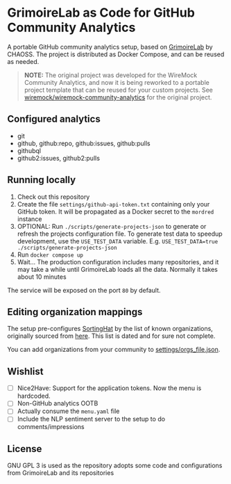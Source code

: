 # GrimoireLab as Code for GitHub Community Analytics

A portable GitHub community analytics setup,
based on [GrimoireLab](https://chaoss.github.io/grimoirelab/)
by CHAOSS.
The project is distributed as Docker Compose, and can be reused as needed.

> **NOTE:** The original project was developed for the
> WireMock Community Analytics, and now it is being reworked to a portable project template that can be reused for your custom projects.
> See [wiremock/wiremock-community-analytics](https://github.com/wiremock/wiremock-community-analytics)
> for the original project.

## Configured analytics

- git
- github, github:repo, github:issues, github:pulls
- githubql
- github2:issues, github2:pulls

## Running locally

1. Check out this repository
2. Create the file `settings/github-api-token.txt` containing only your GitHub token.
   It will be propagated as a Docker secret to the `mordred` instance
3. OPTIONAL: Run `./scripts/generate-projects-json` to generate or refresh the projects configuration file.
   To generate test data to speedup development, use the `USE_TEST_DATA` variable.
   E.g. `USE_TEST_DATA=true ./scripts/generate-projects-json`
4. Run `docker compose up`
5. Wait...
   The production configuration includes many repositories,
   and it may take a while until GrimoireLab loads all the data.
   Normally it takes about 10 minutes

The service will be exposed on the port `80` by default.

## Editing organization mappings

The setup pre-configures [SortingHat](https://chaoss.github.io/grimoirelab-tutorial/sortinghat)
by the list of known organizations,
originally sourced from [here](https://github.com/chaoss/grimoirelab-hatstall/blob/master/docker/orgs_file.json).
This list is dated and for sure not complete.

You can add organizations from your community to [settings/orgs_file.json](settings/orgs_file.json).

## Wishlist

- [ ] Nice2Have: Support for the application tokens. Now the menu is hardcoded.
- [ ] Non-GitHub analytics OOTB
- [ ] Actually consume the `menu.yaml` file
- [ ] Include the NLP sentiment server to the setup to do comments/impressions

## License

GNU GPL 3 is used as the repository adopts some code and configurations from
GrimoireLab and its repositories
